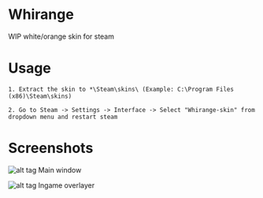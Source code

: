 # Whirange
WIP white/orange skin for steam

# Usage

    1. Extract the skin to *\Steam\skins\ (Example: C:\Program Files (x86)\Steam\skins)

    2. Go to Steam -> Settings -> Interface -> Select "Whirange-skin" from dropdown menu and restart steam


# Screenshots

![alt tag](https://raw.githubusercontent.com/Mindii/Whirange/master/Img/Whirange_1.png)
Main window

![alt tag](https://raw.githubusercontent.com/Mindii/Whirange/master/Img/overlay.png)
Ingame overlayer
